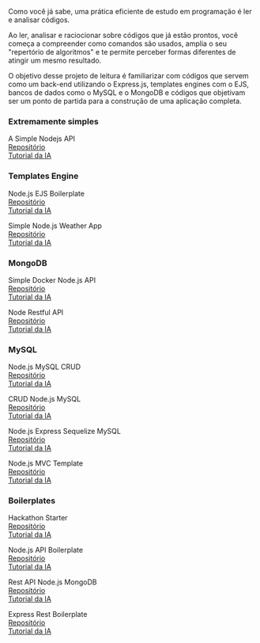 Como você já sabe, uma prática eficiente de estudo em programação é ler e analisar códigos.

Ao ler, analisar e raciocionar sobre códigos que já estão prontos, você começa a compreender como comandos são usados, amplia o seu "repertório de algoritmos" e te permite perceber formas diferentes de atingir um mesmo resultado.

O objetivo desse projeto de leitura é familiarizar com códigos que servem como um back-end utilizando o Express.js, templates engines com o EJS, bancos de dados como o MySQL e o MongoDB e códigos que objetivam ser um ponto de partida para a construção de uma aplicação completa.

### **Extremamente simples**

A Simple Nodejs API  
[Repositório](https://github.com/coderonfleek/simple-node-api)  
[Tutorial da IA](../leitura/simple-node-api)

### **Templates Engine**

Node.js EJS Boilerplate  
[Repositório](https://github.com/ratracegrad/nodejs_ejs_boilerplate)  
[Tutorial da IA](../leitura/nodejs_ejs_boilerplate)

Simple Node.js Weather App  
[Repositório](https://github.com/bmorelli25/simple-nodejs-weather-app)  
[Tutorial da IA](../leitura/simple-nodejs-weather-app)

### **MongoDB**

Simple Docker Node.js API  
[Repositório](https://github.com/alialaa/simple-docker-nodejs-api)  
[Tutorial da IA](../leitura/simple-docker-nodejs-api)

Node Restful API  
[Repositório](https://github.com/huseyinbabal/nodes-restful-api)  
[Tutorial da IA](../leitura/nodes-restful-api)

### **MySQL**

Node.js MySQL CRUD  
[Repositório](https://github.com/chapagain/nodejs-mysql-crud)  
[Tutorial da IA](../leitura/nodejs-mysql-crud)

CRUD Node.js MySQL  
[Repositório](https://github.com/fazt/crud-nodejs-mysql)  
[Tutorial da IA](../leitura/crud-nodejs-mysql)

Node.js Express Sequelize MySQL  
[Repositório](https://github.com/bezkoder/nodejs-express-sequelize-mysql)  
[Tutorial da IA](../leitura/nodejs-express-sequelize-mysql)

Node.js MVC Template  
[Repositório](https://github.com/CofferHub/nodejs-mvc-boilerplate)  
[Tutorial da IA](../leitura/nodejs-mvc-boilerplate)

### **Boilerplates**

Hackathon Starter  
[Repositório](https://github.com/sahat/hackathon-starter)  
[Tutorial da IA](../leitura/hackathon-starter)

Node.js API Boilerplate  
[Repositório](https://github.com/EQuimper/nodejs-api-boilerplate)  
[Tutorial da IA](../leitura/nodejs-api-boilerplate)

Rest API Node.js MongoDB  
[Repositório](https://github.com/maitraysuthar/rest-api-nodejs-mongodb)  
[Tutorial da IA](../leitura/rest-api-nodejs-mongodb)

Express Rest Boilerplate  
[Repositório](https://github.com/danielfsousa/express-rest-boilerplate)  
[Tutorial da IA](../leitura/express-rest-boilerplate)